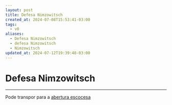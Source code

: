 ```yaml
---
layout: post
title: Defesa Nimzowitsch
created_at: 2024-07-08T15:53:41-03:00
tags:
  - v0
aliases:
  - Defesa Nimzowitsch
  - defesa Nimzowitsch
  - Nimzowitsch
updated_at: 2024-07-12T19:39:48-03:00
---
```

# Defesa Nimzowitsch
---

Pode transpor para a [abertura escocesa](_insight/2024/07/2024-07-12-Abertura_escocesa.md)
